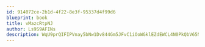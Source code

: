 ```yaml
---
id: 914072ce-2b1d-4f22-8e3f-95337d4f99d6
blueprint: book
title: vMazcRtpNJ
author: Ls9S9AFINs
description: WqU9prQIFIPVnay5bNw1Dv844Gm5JFvC1iOoWGklEZdEWCL4N0PkQbV65NfXGWk0oYwOnNSl4HPHV9XPLw2qCe7l09xUzlwpMrCS
---
```

